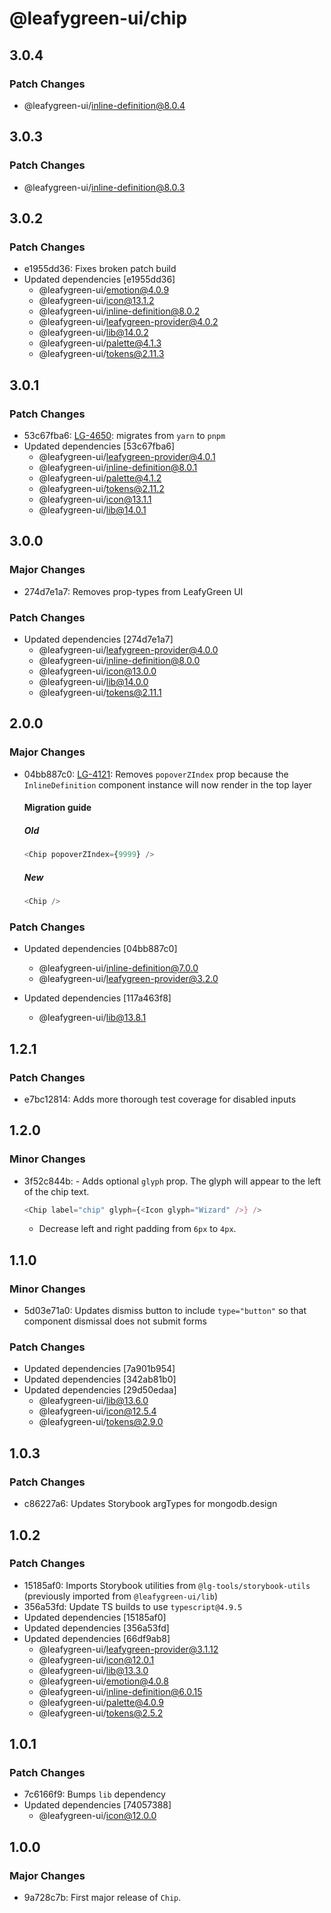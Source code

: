 # @leafygreen-ui/chip

## 3.0.4

### Patch Changes

- @leafygreen-ui/inline-definition@8.0.4

## 3.0.3

### Patch Changes

- @leafygreen-ui/inline-definition@8.0.3

## 3.0.2

### Patch Changes

- e1955dd36: Fixes broken patch build
- Updated dependencies [e1955dd36]
  - @leafygreen-ui/emotion@4.0.9
  - @leafygreen-ui/icon@13.1.2
  - @leafygreen-ui/inline-definition@8.0.2
  - @leafygreen-ui/leafygreen-provider@4.0.2
  - @leafygreen-ui/lib@14.0.2
  - @leafygreen-ui/palette@4.1.3
  - @leafygreen-ui/tokens@2.11.3

## 3.0.1

### Patch Changes

- 53c67fba6: [LG-4650](https://jira.mongodb.org/browse/LG-4650): migrates from `yarn` to `pnpm`
- Updated dependencies [53c67fba6]
  - @leafygreen-ui/leafygreen-provider@4.0.1
  - @leafygreen-ui/inline-definition@8.0.1
  - @leafygreen-ui/palette@4.1.2
  - @leafygreen-ui/tokens@2.11.2
  - @leafygreen-ui/icon@13.1.1
  - @leafygreen-ui/lib@14.0.1

## 3.0.0

### Major Changes

- 274d7e1a7: Removes prop-types from LeafyGreen UI

### Patch Changes

- Updated dependencies [274d7e1a7]
  - @leafygreen-ui/leafygreen-provider@4.0.0
  - @leafygreen-ui/inline-definition@8.0.0
  - @leafygreen-ui/icon@13.0.0
  - @leafygreen-ui/lib@14.0.0
  - @leafygreen-ui/tokens@2.11.1

## 2.0.0

### Major Changes

- 04bb887c0: [LG-4121](https://jira.mongodb.org/browse/LG-4121): Removes `popoverZIndex` prop because the `InlineDefinition` component instance will now render in the top layer

  #### Migration guide

  ##### Old

  ```js
  <Chip popoverZIndex={9999} />
  ```

  ##### New

  ```js
  <Chip />
  ```

### Patch Changes

- Updated dependencies [04bb887c0]

  - @leafygreen-ui/inline-definition@7.0.0
  - @leafygreen-ui/leafygreen-provider@3.2.0

- Updated dependencies [117a463f8]
  - @leafygreen-ui/lib@13.8.1

## 1.2.1

### Patch Changes

- e7bc12814: Adds more thorough test coverage for disabled inputs

## 1.2.0

### Minor Changes

- 3f52c844b: - Adds optional `glyph` prop. The glyph will appear to the left of the chip text.

  ```js
  <Chip label="chip" glyph={<Icon glyph="Wizard" />} />
  ```

  - Decrease left and right padding from `6px` to `4px`.

## 1.1.0

### Minor Changes

- 5d03e71a0: Updates dismiss button to include `type="button"` so that component dismissal does not submit forms

### Patch Changes

- Updated dependencies [7a901b954]
- Updated dependencies [342ab81b0]
- Updated dependencies [29d50edaa]
  - @leafygreen-ui/lib@13.6.0
  - @leafygreen-ui/icon@12.5.4
  - @leafygreen-ui/tokens@2.9.0

## 1.0.3

### Patch Changes

- c86227a6: Updates Storybook argTypes for mongodb.design

## 1.0.2

### Patch Changes

- 15185af0: Imports Storybook utilities from `@lg-tools/storybook-utils` (previously imported from `@leafygreen-ui/lib`)
- 356a53fd: Update TS builds to use `typescript@4.9.5`
- Updated dependencies [15185af0]
- Updated dependencies [356a53fd]
- Updated dependencies [66df9ab8]
  - @leafygreen-ui/leafygreen-provider@3.1.12
  - @leafygreen-ui/icon@12.0.1
  - @leafygreen-ui/lib@13.3.0
  - @leafygreen-ui/emotion@4.0.8
  - @leafygreen-ui/inline-definition@6.0.15
  - @leafygreen-ui/palette@4.0.9
  - @leafygreen-ui/tokens@2.5.2

## 1.0.1

### Patch Changes

- 7c6166f9: Bumps `lib` dependency
- Updated dependencies [74057388]
  - @leafygreen-ui/icon@12.0.0

## 1.0.0

### Major Changes

- 9a728c7b: First major release of `Chip`.
